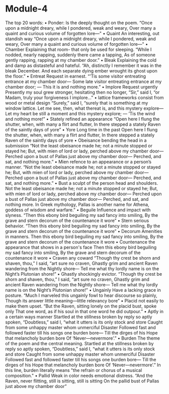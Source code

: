 # Module-4
The top 20 words:
•	Ponder:
Is the deeply thought on the poem.
“Once upon a midnight dreary, while I pondered, weak and weary, 
Over many a quaint and curious volume of forgotten lore—"
•	Quaint
An interesting, out standish way
“Once upon a midnight dreary, while I pondered, weak and weary, 
Over many a quaint and curious volume of forgotten lore—"
•	Chamber
Explaining that room- that only be used for sleeping.
“While I nodded, nearly napping, suddenly there came a tapping, 
As of someone gently rapping, rapping at my chamber door.”
•	Bleak
Explaining the cold and damp as distasteful and hateful.
“Ah, distinctly I remember it was in the bleak December. 
And each separate dying ember wrought its ghost upon the floor.”
•	Entreat
Request in earnest.
“’Tis some visitor entreating entrance at my chamber door— 
Some late visitor entreating entrance at my chamber door; — 
This it is and nothing more.”
•	Implore
Request urgently
Presently my soul grew stronger, hesitating then no longer, 
“Sir,” said I, “or Madam, truly your forgiveness I implore..."
•	lattice
frameworks consist from wood or metal design
“Surely,” said I, “surely that is something at my window lattice. 
Let me see, then, what thereat is, and this mystery explore— 
Let my heart be still a moment and this mystery explore; — 
’Tis the wind and nothing more!”
•	Stately
refined an appearance
“Open here I flung the shutter, when, with many a flirt and flutter, 
In there stepped a stately Raven of the saintly days of yore”
•	Yore
Long time in the past
Open here I flung the shutter, when, with many a flirt and flutter, 
In there stepped a stately Raven of the saintly days of yore
•	Obeisance
bending the head in a submission
“Not the least obeisance made he; not a minute stopped or stayed he; 
But, with mien of lord or lady, perched above my chamber door— 
Perched upon a bust of Pallas just above my chamber door— 
Perched, and sat, and nothing more.”
•	Mien
refence to an appearance or a person’s manner.
“Not the least obeisance made he; not a minute stopped or stayed he; 
But, with mien of lord or lady, perched above my chamber door— 
Perched upon a bust of Pallas just above my chamber door— 
Perched, and sat, and nothing more.”
•	Bust
a sculpt of the person head and shoulders.
Not the least obeisance made he; not a minute stopped or stayed he; 
But, with mien of lord or lady, perched above my chamber door— 
Perched upon a bust of Pallas just above my chamber door— 
Perched, and sat, and nothing more.
In Greek mythology, Pallas is another name for Athena, goddess of wisdom and warfare.”
•	Beguile
Influence and impact with slyness.
“Then this ebony bird beguiling my sad fancy into smiling, 
By the grave and stern decorum of the countenance it wore”
•	Stern
serious behavior.
“Then this ebony bird beguiling my sad fancy into smiling, 
By the grave and stern decorum of the countenance it wore”
•	Decorum
Amenities in manners.
Then this ebony bird beguiling my sad fancy into smiling, 
By the grave and stern decorum of the countenance it wore
•	Countenance
the appearance that shows in a person's face
Then this ebony bird beguiling my sad fancy into smiling, 
By the grave and stern decorum of the countenance it wore
•	Craven
any coward
“Though thy crest be shorn and shaven, thou,” I said, “art sure no craven, 
Ghastly grim and ancient Raven wandering from the Nightly shore— 
Tell me what thy lordly name is on the Night’s Plutonian shore!”
•	Ghastly
shockingly evictor.
“Though thy crest be shorn and shaven, thou,” I said, “art sure no craven, 
Ghastly grim and ancient Raven wandering from the Nightly shore— 
Tell me what thy lordly name is on the Night’s Plutonian shore!”
•	Ungainly
Have a lacking grace in posture.
“Much I marveled this ungainly fowl to hear discourse so plainly, 
Though its answer little meaning—little relevancy bore”
•	Placid
not easily to make them upset.
“But the Raven, sitting lonely on the placid bust, spoke only 
That one word, as if his soul in that one word he did outpour.”
•	Aptly
in a certain ways manner
Startled at the stillness broken by reply so aptly spoken, 
“Doubtless,” said I, “what it utters is its only stock and store 
Caught from some unhappy master whom unmerciful Disaster 
Followed fast and followed faster till his songs one burden bore— 
Till the dirges of his Hope that melancholy burden bore 
Of ‘Never—nevermore’.”
•	Burden
The theme of the poem and the central meaning.
Startled at the stillness broken by reply so aptly spoken, 
“Doubtless,” said I, “what it utters is its only stock and store 
Caught from some unhappy master whom unmerciful Disaster 
Followed fast and followed faster till his songs one burden bore— 
Till the dirges of his Hope that melancholy burden bore 
Of ‘Never—nevermore’.”
In this line, burden literally means "the refrain or chorus of a musical composition."
•	Pallid
Weak in color needs emotional distress.
“And the Raven, never flitting, still is sitting, still is sitting 
On the pallid bust of Pallas just above my chamber door”


